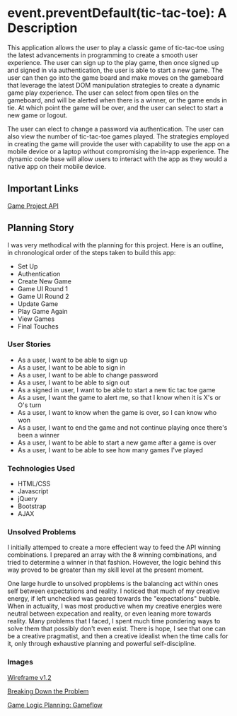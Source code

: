 # event.preventDefault(tic-tac-toe): A Description
This application allows the user to play a classic game of tic-tac-toe using the latest advancements in programming to create a smooth user experience. The user can sign up to the play game, then once signed up and signed in via authentication, the user is able to start a new game.  The user can then go into the game board and make moves on the gameboard that leverage the latest DOM manipulation strategies to create a dynamic game play experience. The user can select from open tiles on the gameboard, and will be alerted when there is a winner, or the game ends in tie.  At which point the game will be over, and the user can select to start a new game or logout.

The user can elect to change a password via authentication.  The user can also view the number of tic-tac-toe games played. The strategies employed in creating the game will provide the user with capability to use the app on a mobile device or a laptop without compromising the in-app experience.  The dynamic code base will allow users to interact with the app as they would a native app on their mobile device.


## Important Links

[Game Project API](https://git.generalassemb.ly/ga-wdi-boston/game-project-api)

## Planning Story
I was very methodical with the planning for this project. Here is an outline, in chronological order of the steps taken to build this app:

+ Set Up
+ Authentication
+ Create New Game
+ Game UI Round 1
+ Game UI Round 2
+ Update Game
+ Play Game Again
+ View Games
+ Final Touches
### User Stories

+ As a user, I want to be able to sign up
+ As a user, I want to be able to sign in
+ As a user, I want to be able to change password
+ As a user, I want to be able to sign out
+ As a signed in user, I want to be able to start a new tic tac toe game
+ As a user, I want the game to alert me, so that I know when it is X's or O's turn
+ As a user, I want to know when the game is over, so I can know who won
+ As a user, I want to end the game and not continue playing once there's been a winner
+ As a user, I want to be able to start a new game after a game is over
+ As a user, I want to be able to see how many games I've played

### Technologies Used

* HTML/CSS
* Javascript
* jQuery
* Bootstrap
* AJAX

### Unsolved Problems

I initially attemped to create a more effecient way to feed the API winning combinations.  I prepared an array with the 8 winning combinations, and tried to determine a winner in that fashion.  However, the logic behind this way proved to be greater than my skill level at the present moment.

One large hurdle to unsolved propblems is the balancing act within ones self between expectations and reality. I noticed that much of my creative energy, if left unchecked was geared towards the "expectations" bubble.  When in actuality, I was most productive when my creative energies were neutral between expecation and reality, or even leaning more towards reality. Many problems that I faced, I spent much time pondering ways to solve them that possibly don't even exist. There is hope, I see that one can be a creative pragmatist, and then a creative idealist when the time calls for it, only through exhaustive planning and powerful self-discipline.

### Images

[Wireframe v1.2](https://imgur.com/gallery/4UJqdXh)

[Breaking Down the Problem](https://imgur.com/gallery/i4J7Dmg)

[Game Logic Planning: Gameflow](https://imgur.com/a/BnydOCa)
